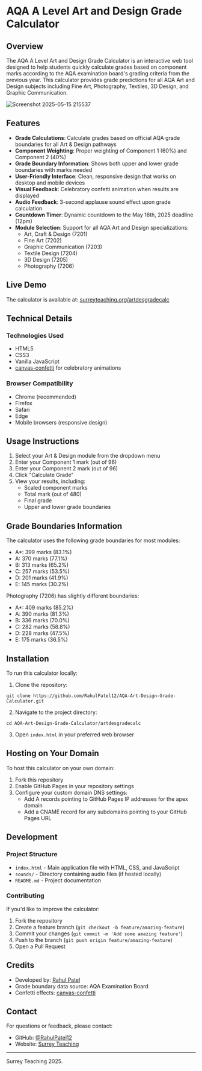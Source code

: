 # AQA A Level Art and Design Grade Calculator

## Overview

The AQA A Level Art and Design Grade Calculator is an interactive web tool designed to help students  quickly calculate grades based on component marks according to the AQA examination board's grading criteria from the previous year. This calculator provides grade predictions for all AQA Art and Design subjects including Fine Art, Photography, Textiles, 3D Design, and Graphic Communication.

![Screenshot 2025-05-15 215537](https://github.com/user-attachments/assets/9ce64ce3-00d6-45be-a735-60d03be22975)

## Features

- **Grade Calculations**: Calculate grades based on official AQA grade boundaries for all Art & Design pathways
- **Component Weighting**: Proper weighting of Component 1 (60%) and Component 2 (40%)
- **Grade Boundary Information**: Shows both upper and lower grade boundaries with marks needed
- **User-Friendly Interface**: Clean, responsive design that works on desktop and mobile devices
- **Visual Feedback**: Celebratory confetti animation when results are displayed
- **Audio Feedback**: 3-second applause sound effect upon grade calculation
- **Countdown Timer**: Dynamic countdown to the May 16th, 2025 deadline (12pm)
- **Module Selection**: Support for all AQA Art and Design specializations:
  - Art, Craft & Design (7201)
  - Fine Art (7202)
  - Graphic Communication (7203)
  - Textile Design (7204)
  - 3D Design (7205)
  - Photography (7206)

## Live Demo

The calculator is available at: [surreyteaching.org/artdesgradecalc](https://surreyteaching.org/artdesgradecalc)

## Technical Details

### Technologies Used
- HTML5
- CSS3
- Vanilla JavaScript
- [canvas-confetti](https://github.com/catdad/canvas-confetti) for celebratory animations

### Browser Compatibility
- Chrome (recommended)
- Firefox
- Safari
- Edge
- Mobile browsers (responsive design)

## Usage Instructions

1. Select your Art & Design module from the dropdown menu
2. Enter your Component 1 mark (out of 96)
3. Enter your Component 2 mark (out of 96)
4. Click "Calculate Grade"
5. View your results, including:
   - Scaled component marks
   - Total mark (out of 480)
   - Final grade
   - Upper and lower grade boundaries

## Grade Boundaries Information

The calculator uses the following grade boundaries for most modules:
- A*: 399 marks (83.1%)
- A: 370 marks (77.1%)
- B: 313 marks (65.2%)
- C: 257 marks (53.5%)
- D: 201 marks (41.9%)
- E: 145 marks (30.2%)

Photography (7206) has slightly different boundaries:
- A*: 409 marks (85.2%)
- A: 390 marks (81.3%)
- B: 336 marks (70.0%)
- C: 282 marks (58.8%)
- D: 228 marks (47.5%)
- E: 175 marks (36.5%)

## Installation

To run this calculator locally:

1. Clone the repository:
```
git clone https://github.com/RahulPatel12/AQA-Art-Design-Grade-Calculator.git
```

2. Navigate to the project directory:
```
cd AQA-Art-Design-Grade-Calculator/artdesgradecalc
```

3. Open `index.html` in your preferred web browser

## Hosting on Your Domain

To host this calculator on your own domain:

1. Fork this repository
2. Enable GitHub Pages in your repository settings
3. Configure your custom domain DNS settings:
   - Add A records pointing to GitHub Pages IP addresses for the apex domain
   - Add a CNAME record for any subdomains pointing to your GitHub Pages URL

## Development

### Project Structure
- `index.html` - Main application file with HTML, CSS, and JavaScript
- `sounds/` - Directory containing audio files (if hosted locally)
- `README.md` - Project documentation

### Contributing
If you'd like to improve the calculator:

1. Fork the repository
2. Create a feature branch (`git checkout -b feature/amazing-feature`)
3. Commit your changes (`git commit -m 'Add some amazing feature'`)
4. Push to the branch (`git push origin feature/amazing-feature`)
5. Open a Pull Request

## Credits

- Developed by: [Rahul Patel](https://github.com/RahulPatel12)
- Grade boundary data source: AQA Examination Board
- Confetti effects: [canvas-confetti](https://github.com/catdad/canvas-confetti)

## Contact

For questions or feedback, please contact:
- GitHub: [@RahulPatel12](https://github.com/RahulPatel12)
- Website: [Surrey Teaching](https://surreyteaching.org)

---

Surrey Teaching 2025.
